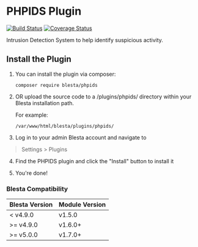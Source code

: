 # PHPIDS Plugin

[![Build Status](https://travis-ci.org/blesta/plugin-phpids.svg?branch=master)](https://travis-ci.org/blesta/plugin-phpids) [![Coverage Status](https://coveralls.io/repos/github/blesta/plugin-phpids/badge.svg?branch=master)](https://coveralls.io/github/blesta/plugin-phpids?branch=master)

Intrusion Detection System to help identify suspicious activity.

## Install the Plugin

1. You can install the plugin via composer:

    ```
    composer require blesta/phpids
    ```

2. OR upload the source code to a /plugins/phpids/ directory within
your Blesta installation path.

    For example:

    ```
    /var/www/html/blesta/plugins/phpids/
    ```

3. Log in to your admin Blesta account and navigate to
> Settings > Plugins

4. Find the PHPIDS plugin and click the "Install" button to install it

5. You're done!

### Blesta Compatibility

|Blesta Version|Module Version|
|--------------|--------------|
|< v4.9.0|v1.5.0|
|>= v4.9.0|v1.6.0+|
|>= v5.0.0|v1.7.0+|
